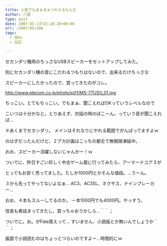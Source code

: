```yaml
---
title: 小型でもまぁまぁつかえるもんだ
author: 八雲
type: post
date: 2007-05-13T15:28:20+00:00
url: /2007/05/286
tags:
  - 信On
  - 日記

---
```

セカンダリ機用のちっさなUSBスピーカーをセットアップしてみた。
  
別にセカンダリ機の音にこだわるつもりはないので、出来るだけちっさな
  
スピーカーにしたかったので、買ってきたのがコレ。

http://www.elecom.co.jp/photo/p01/MS-77USV_01.jpg

ちっこい。とてもちっこい。でもまぁ、聞こえればOKっていうレベルなので
  
こいつは十分かなと。とりあえず、対話の時のぼこーん。っていう音が聞こえれば…
  
＃あくまでセカンダリ。 メインはそれなりにやれる範囲でがんばってますよｗ
  
のはずだったんだけど、２アカ計画はこっちの都合で無期限凍結中。
  
おお、スピーカー活躍しないじゃんかー！ｗ

ついでに、昨日すごい珍しく中古ゲーム屋に行ってみたら、アーマードコア３が
  
とってもお安く売ってました。たしか1000円とかそんな値段。…うーん。
  
３から先ってやってないよなぁ… AC3、AC3SL、ネクサス、ナインブレーカー…
  
おお、４本もスルーしてるのか。 一本1000円でも4000円。やっすう。
  
信長も煮詰まってきたし、買っちゃおうかしら…＾＾；

ついでに。お。がFate買えって… すいません、小説版とか無いんでしょうか＾＾；
  
画面で小説読むのはちょっとつらいのですよー…時間的にｗ

